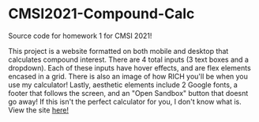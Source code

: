 # CMSI2021-Compound-Calc
Source code for homework 1 for CMSI 2021!

This project is a website formatted on both mobile and desktop that calculates compound interest.
There are 4 total inputs (3 text boxes and a dropdown). Each of these inputs have hover effects, and are flex elements encased in a grid. There is also an image of how RICH you'll be when you use my calculator! Lastly, aesthetic elements include 2 Google fonts, a footer that follows the screen, and an "Open Sandbox" button that doesnt go away! If this isn't the perfect calculator for you, I don't know what is.
View the site [here!](https://52d5zz.csb.app/)
